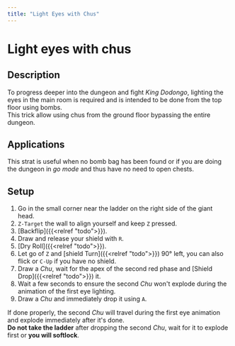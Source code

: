 ```yaml
---
title: "Light Eyes with Chus"
---
```

# Light eyes with chus

## Description
To progress deeper into the dungeon and fight _King Dodongo_, lighting the eyes
in the main room is required and is intended to be done from the top floor
using bombs.  
This trick allow using chus from the ground floor bypassing the entire dungeon.

## Applications
This strat is useful when no bomb bag has been found or if you are doing the
dungeon in _go mode_ and thus have no need to open chests.

## Setup
1. Go in the small corner near the ladder on the right side of the giant head.
2. `Z-Target` the wall to align yourself and keep `Z` pressed.
3. [Backflip]({{<relref "todo">}}).
4. Draw and release your shield with `R`.
5. [Dry Roll]({{<relref "todo">}}).
6. Let go of `Z` and [shield Turn]({{<relref "todo">}}) 90&deg; left, you can
   also flick or `C-Up` if you have no shield.
7. Draw a _Chu_, wait for the apex of the second red phase and [Shield Drop]({{<relref "todo">}}) it.
8. Wait a few seconds to ensure the second _Chu_ won't explode during the
   animation of the first eye lighting.
9. Draw a _Chu_ and immediately drop it using `A`.

If done properly, the second _Chu_ will travel during the first eye animation
and explode immediately after it's done.  
**Do not take the ladder** after dropping the second _Chu_, wait for it to
explode first or **you will softlock**.  
